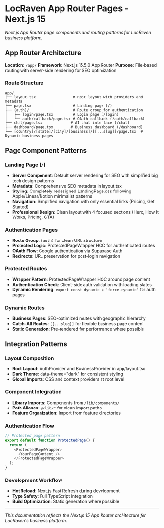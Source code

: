 # LocRaven App Router Pages - Next.js 15

*Next.js App Router page components and routing patterns for LocRaven business platform.*

## App Router Architecture

**Location**: `/app/`
**Framework**: Next.js 15.5.0 App Router
**Purpose**: File-based routing with server-side rendering for SEO optimization

### Route Structure
```
app/
├── layout.tsx                 # Root layout with providers and metadata
├── page.tsx                   # Landing page (/)
├── (auth)/                    # Route group for authentication
│   ├── login/page.tsx         # Login page (/login)
│   └── auth/callback/page.tsx # OAuth callback (/auth/callback)
├── chat/page.tsx             # AI chat interface (/chat)
├── dashboard/page.tsx        # Business dashboard (/dashboard)
└── [country]/[state]/[city]/[business]/[[...slug]]/page.tsx  # Dynamic business pages
```

## Page Component Patterns

### Landing Page (`/`)
- **Server Component**: Default server rendering for SEO with simplified big tech design patterns
- **Metadata**: Comprehensive SEO metadata in layout.tsx
- **Styling**: Completely redesigned LandingPage.css following Apple/Linear/Notion minimalist patterns
- **Navigation**: Simplified navigation with only essential links (Pricing, Get Started)
- **Professional Design**: Clean layout with 4 focused sections (Hero, How It Works, Pricing, CTA)

### Authentication Pages
- **Route Group**: `(auth)` for clean URL structure
- **Protected Logic**: ProtectedPageWrapper HOC for authenticated routes
- **OAuth Flow**: Google authentication via Supabase Auth
- **Redirects**: URL preservation for post-login navigation

### Protected Routes
- **Wrapper Pattern**: ProtectedPageWrapper HOC around page content
- **Authentication Check**: Client-side auth validation with loading states
- **Dynamic Rendering**: `export const dynamic = 'force-dynamic'` for auth pages

### Dynamic Routes
- **Business Pages**: SEO-optimized routes with geographic hierarchy
- **Catch-All Routes**: `[[...slug]]` for flexible business page content
- **Static Generation**: Pre-rendered for performance where possible

## Integration Patterns

### Layout Composition
- **Root Layout**: AuthProvider and BusinessProvider in app/layout.tsx
- **Dark Theme**: data-theme="dark" for consistent styling
- **Global Imports**: CSS and context providers at root level

### Component Integration
- **Library Imports**: Components from `/lib/components/`
- **Path Aliases**: `@/lib/*` for clean import paths
- **Feature Organization**: Import from feature directories

### Authentication Flow
```typescript
// Protected page pattern
export default function ProtectedPage() {
  return (
    <ProtectedPageWrapper>
      <YourPageContent />
    </ProtectedPageWrapper>
  );
}
```

### Development Workflow
- **Hot Reload**: Next.js Fast Refresh during development
- **Type Safety**: Full TypeScript integration
- **Build Optimization**: Static generation where possible

---

*This documentation reflects the Next.js 15 App Router architecture for LocRaven's business platform.*